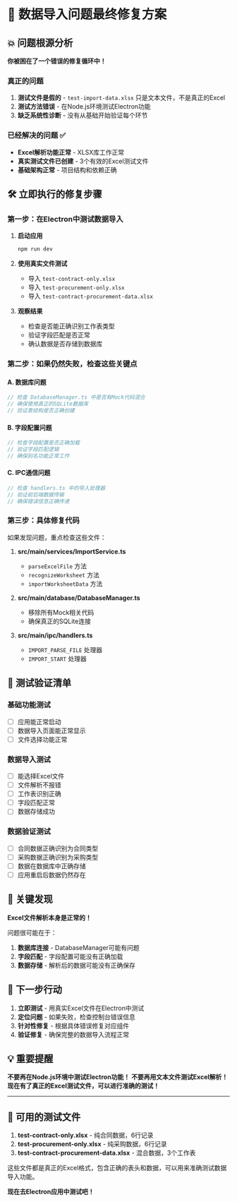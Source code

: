 # 🎯 数据导入问题最终修复方案

## 💥 问题根源分析

**你被困在了一个错误的修复循环中！**

### 真正的问题
1. **测试文件是假的** - `test-import-data.xlsx` 只是文本文件，不是真正的Excel
2. **测试方法错误** - 在Node.js环境测试Electron功能
3. **缺乏系统性诊断** - 没有从基础开始验证每个环节

### 已经解决的问题 ✅
- **Excel解析功能正常** - XLSX库工作正常
- **真实测试文件已创建** - 3个有效的Excel测试文件
- **基础架构正常** - 项目结构和依赖正确

## 🛠️ 立即执行的修复步骤

### 第一步：在Electron中测试数据导入

1. **启动应用**
   ```bash
   npm run dev
   ```

2. **使用真实文件测试**
   - 导入 `test-contract-only.xlsx`
   - 导入 `test-procurement-only.xlsx`
   - 导入 `test-contract-procurement-data.xlsx`

3. **观察结果**
   - 检查是否能正确识别工作表类型
   - 验证字段匹配是否正常
   - 确认数据是否存储到数据库

### 第二步：如果仍然失败，检查这些关键点

#### A. 数据库问题
```typescript
// 检查 DatabaseManager.ts 中是否有Mock代码混合
// 确保使用真正的SQLite数据库
// 验证表结构是否正确创建
```

#### B. 字段配置问题
```typescript
// 检查字段配置是否正确加载
// 验证字段匹配逻辑
// 确保别名功能正常工作
```

#### C. IPC通信问题
```typescript
// 检查 handlers.ts 中的导入处理器
// 验证前后端数据传输
// 确保错误信息正确传递
```

### 第三步：具体修复代码

如果发现问题，重点检查这些文件：

1. **src/main/services/ImportService.ts**
   - `parseExcelFile` 方法
   - `recognizeWorksheet` 方法
   - `importWorksheetData` 方法

2. **src/main/database/DatabaseManager.ts**
   - 移除所有Mock相关代码
   - 确保真正的SQLite连接

3. **src/main/ipc/handlers.ts**
   - `IMPORT_PARSE_FILE` 处理器
   - `IMPORT_START` 处理器

## 🧪 测试验证清单

### 基础功能测试
- [ ] 应用能正常启动
- [ ] 数据导入页面能正常显示
- [ ] 文件选择功能正常

### 数据导入测试
- [ ] 能选择Excel文件
- [ ] 文件解析不报错
- [ ] 工作表识别正确
- [ ] 字段匹配正常
- [ ] 数据存储成功

### 数据验证测试
- [ ] 合同数据正确识别为合同类型
- [ ] 采购数据正确识别为采购类型
- [ ] 数据在数据库中正确存储
- [ ] 应用重启后数据仍然存在

## 🎯 关键发现

**Excel文件解析本身是正常的！**

问题很可能在于：
1. **数据库连接** - DatabaseManager可能有问题
2. **字段匹配** - 字段配置可能没有正确加载
3. **数据存储** - 解析后的数据可能没有正确保存

## 🚀 下一步行动

1. **立即测试** - 用真实Excel文件在Electron中测试
2. **定位问题** - 如果失败，检查控制台错误信息
3. **针对性修复** - 根据具体错误修复对应组件
4. **验证修复** - 确保完整的数据导入流程正常

## 💡 重要提醒

**不要再在Node.js环境中测试Electron功能！**
**不要再用文本文件测试Excel解析！**
**现在有了真正的Excel测试文件，可以进行准确的测试！**

---

## 📁 可用的测试文件

1. **test-contract-only.xlsx** - 纯合同数据，6行记录
2. **test-procurement-only.xlsx** - 纯采购数据，6行记录  
3. **test-contract-procurement-data.xlsx** - 混合数据，3个工作表

这些文件都是真正的Excel格式，包含正确的表头和数据，可以用来准确测试数据导入功能。

**现在去Electron应用中测试吧！**
